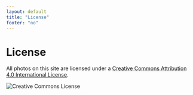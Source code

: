 ```yaml
---
layout: default
title: "License"
footer: "no"
---
```

# License

All photos on this site are licensed under a [Creative Commons Attribution 4.0 International License](http://creativecommons.org/licenses/by/4.0/).

![Creative Commons License](https://i.creativecommons.org/l/by/4.0/88x31.png)
